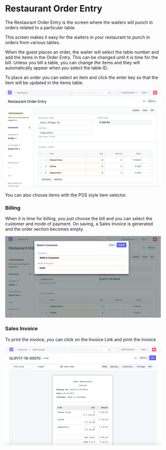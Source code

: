 
# Restaurant Order Entry



The Restaurant Order Entry is the screen where the waiters will punch in orders related to a particular table.


This screen makes it easy for the waiters in your restaurant to punch in orders from various tables.


When the guest places an order, the waiter will select the table number and add the items in the Order Entry. This can be changed until it is time for the bill. Unless you bill a table, you can change the items and they will automatically appear when you select the table ID.


To place an order you can select an item and click the enter key so that the item will be updated in the items table.


![Order Entry](/files/order-entry.png)


You can also choose items with the POS style item selector.


### Billing


When it is time for billing, you just choose the bill and you can select the customer and mode of payment. On saving, a Sales Invoice is generated and the order section becomes empty.


![Order Entry](/files/order-entry-bill.png)


### Sales Invoice


To print the invoice, you can click on the Invoice Link and print the invoice


![Sales Invoice](/files/restaurant-invoice.png)




